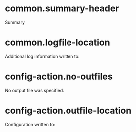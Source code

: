 # common.summary-header

Summary

# common.logfile-location

Additional log information written to:

# config-action.no-outfiles

No output file was specified.

# config-action.outfile-location

Configuration written to:
